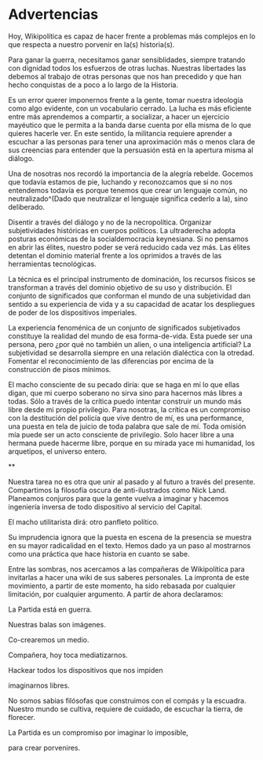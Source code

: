 # Advertencias

Hoy, Wikipolítica es capaz de hacer frente a problemas más complejos en
lo que respecta a nuestro porvenir en la(s) historia(s).

Para ganar la guerra, necesitamos ganar sensiblidades, siempre tratando
con dignidad todos los esfuerzos de otras luchas. Nuestras libertades
las debemos al trabajo de otras personas que nos han precedido y que han
hecho conquistas de a poco a lo largo de la Historia.

Es un error querer imponernos frente a la gente, tomar nuestra ideología
como algo evidente, con un vocabulario cerrado. La lucha es más
eficiente entre más aprendemos a compartir, a socializar, a hacer un
ejercicio mayéutico que le permita a la banda darse cuenta por ella
misma de lo que quieres hacerle ver. En este sentido, la militancia
requiere aprender a escuchar a las personas para tener una aproximación
más o menos clara de sus creencias para entender que la persuasión está
en la apertura misma al diálogo.

Una de nosotras nos recordó la importancia de la alegría rebelde.
Gocemos que todavía estamos de pie, luchando y reconozcamos que si no
nos entendemos todavía es porque tenemos que crear un lenguaje común, no
neutralizado^(Dado que neutralizar el lenguaje significa cederlo a la), sino deliberado.

Disentir a través del diálogo y no de la necropolítica. Organizar
subjetividades históricas en cuerpos políticos. La ultraderecha adopta
posturas económicas de la socialdemocracia keynesiana. Si no pensamos en
abrir las élites, nuestro poder se verá reducido cada vez más. Las
élites detentan el dominio material frente a los oprimidos a través de
las herramientas tecnológicas.

La técnica es el principal instrumento de dominación, los recursos
físicos se transforman a través del dominio objetivo de su uso y
distribución. El conjunto de significados que conforman el mundo de una
subjetividad dan sentido a su experiencia de vida y a su capacidad de
acatar los despliegues de poder de los dispositivos imperiales.

La experiencia fenoménica de un conjunto de significados subjetivados
constituye la realidad del mundo de esa forma-de-vida. Esta puede ser
una persona, pero ¿por qué no también un alien, o una inteligencia
artificial? La subjetividad se desarrolla siempre en una relación
dialéctica con la otredad. Fomentar el reconocimiento de las diferencias
por encima de la construcción de pisos mínimos.

El macho consciente de su pecado diría: que se haga en mí lo que ellas
digan, que mi cuerpo soberano no sirva sino para hacernos más libres a
todas. Sólo a través de la crítica puedo intentar construir un mundo más
libre desde mi propio privilegio. Para nosotras, la crítica es un
compromiso con la destitución del policía que vive dentro de mí, es una
performance, una puesta en tela de juicio de toda palabra que sale de
mí. Toda omisión mía puede ser un acto consciente de privilegio. Solo
hacer libre a una hermana puede hacerme libre, porque en su mirada yace
mi humanidad, los arquetipos, el universo entero.

\*\*

Nuestra tarea no es otra que unir al pasado y al futuro a través del
presente. Compartimos la filosofía oscura de anti-ilustrados como Nick
Land. Planeamos conjuros para que la gente vuelva a imaginar y hacemos
ingeniería inversa de todo dispositivo al servicio del Capital.

El macho utilitarista dirá: otro panfleto político.

Su imprudencia ignora que la puesta en escena de la presencia se muestra
en su mayor radicalidad en el texto. Hemos dado ya un paso al mostrarnos
como una práctica que hace historia en cuanto se sabe.

Entre las sombras, nos acercamos a las compañeras de Wikipolítica para
invitarlas a hacer una wiki de sus saberes personales. La impronta de
este movimiento, a partir de este momento, ha sido rebasada por
cualquier limitación, por cualquier argumento. A partir de ahora
declaramos:

La Partida está en guerra.

Nuestras balas son imágenes.

Co-crearemos un medio.

Compañera, hoy toca mediatizarnos.

Hackear todos los dispositivos que nos impiden

imaginarnos libres.

No somos sabias filósofas que construimos con el compás y la escuadra.
Nuestro mundo se cultiva, requiere de cuidado, de escuchar la tierra, de
florecer.

La Partida es un compromiso por imaginar lo imposible,

para crear porvenires.
